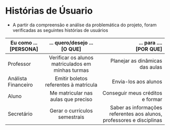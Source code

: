 # Histórias de Úsuario

- A partir da compreensão e análise da problemática do projeto, foram verificadas as seguintes histórias de usuários 

| Eu como ...<br />[PERSONA]   |      ... quero/desejo ...<br />[O QUE]      |  ... para ....<br />[POR QUE] |
|----------|:-------------:|------:|
| Professor | Verificar os alunos matriculados em minhas turmas | Planejar as dinâmicas das aulas |
| Análista Financeiro | Emitir boletos referentes à matricula | Envia-los aos alunos |
| Aluno | Me matricular nas aulas que preciso | Conseguir meus créditos e formar |
| Secretário | Gerar o currículos semestrais | Saber as informações referentes aos alunos, professores e disciplinas |
